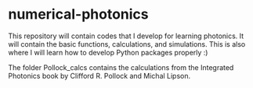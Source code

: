 # numerical-photonics
This repository will contain codes that I develop for learning photonics. It will contain the basic functions, calculations, and simulations. This is also where I will learn how to develop Python packages properly :)

The folder Pollock_calcs contains the calculations from the Integrated Photonics book by Clifford R. Pollock and Michal Lipson.
